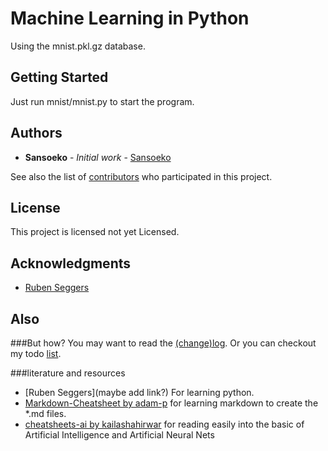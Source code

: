 # Machine Learning in Python 

Using the mnist.pkl.gz database.

## Getting Started

Just run mnist/mnist.py to start the program.

## Authors

* **Sansoeko** - *Initial work* - [Sansoeko](https://github.com/sansoeko)

See also the list of [contributors](https://github.com/sansoeko/NeuralNetwork/contributors) who participated in this project.

## License

This project is licensed not yet Licensed.

## Acknowledgments

* [Ruben Seggers](https://github.com/rubenseggers)

## Also
###But how?
You may want to read the [(change)log](log.md).<enter>
Or you can checkout my todo [list](todo.md).

###literature and resources
- [Ruben Seggers](maybe add link?) For learning python. 
- [Markdown-Cheatsheet by adam-p](https://github.com/adam-p/markdown-here/wiki/Markdown-Cheatsheet#lists) for learning 
markdown to create the *.md files.
- [cheatsheets-ai by kailashahirwar](https://github.com/kailashahirwar/cheatsheets-ai) for reading easily into the basic
of Artificial Intelligence and Artificial Neural Nets 